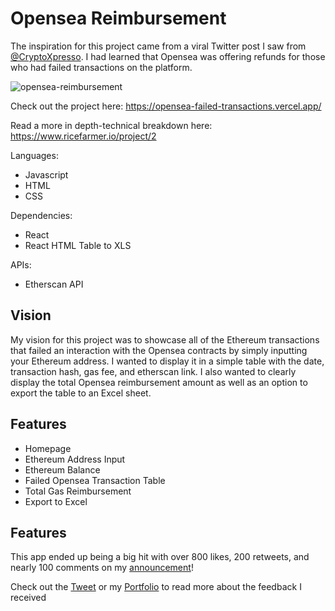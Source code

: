 # Opensea Reimbursement

The inspiration for this project came from a viral Twitter post I saw from [@CryptoXpresso](https://twitter.com/CryptoXpresso/status/1591218382216404992). I had learned that Opensea was offering refunds for those who had failed transactions on the platform.

![opensea-reimbursement](https://user-images.githubusercontent.com/112427358/208730931-9bcbd95b-aaef-4676-afa9-26a5dc0b020c.png)


Check out the project here: https://opensea-failed-transactions.vercel.app/

Read a more in depth-technical breakdown here: https://www.ricefarmer.io/project/2

Languages:

- Javascript
- HTML
- CSS

Dependencies:

- React
- React HTML Table to XLS

APIs:

- Etherscan API

## Vision

My vision for this project was to showcase all of the Ethereum transactions that failed an interaction with the Opensea contracts by simply inputting your Ethereum address. I wanted to display it in a simple table with the date, transaction hash, gas fee, and etherscan link. I also wanted to clearly display the total Opensea reimbursement amount as well as an option to export the table to an Excel sheet.

## Features

- Homepage
- Ethereum Address Input
- Ethereum Balance
- Failed Opensea Transaction Table
- Total Gas Reimbursement
- Export to Excel

## Features

This app ended up being a big hit with over 800 likes, 200 retweets, and nearly 100 comments on my [announcement](https://twitter.com/RiceFarmerNFT/status/1594745256951562250)!

Check out the [Tweet](https://twitter.com/RiceFarmerNFT/status/1594745256951562250) or my [Portfolio](https://www.ricefarmer.io/project/2) to read more about the feedback I received
